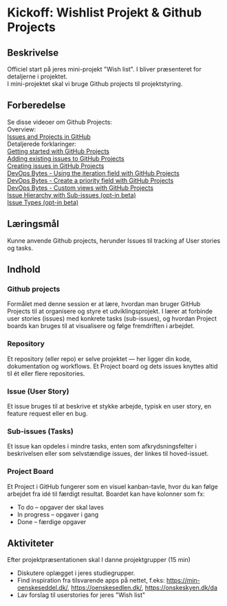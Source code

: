 # Kickoff: Wishlist Projekt & Github Projects

## Beskrivelse
Officiel start på jeres mini-projekt "Wish list".
I bliver præsenteret for detaljerne i projektet.  
I mini-projektet skal vi bruge Github projects til projektstyring. 
## Forberedelse  
Se disse videoer om Github Projects:  
Overview:  
[Issues and Projects in GitHub](https://www.youtube.com/watch?v=fFrq28RY1SQ)  
Detaljerede forklaringer:  
[Getting started with GitHub Projects](https://www.youtube.com/watch?v=lzpcyYIbHqE&list=PLiO7XHcmTsldZR93nkTFmmWbCEVF_8F5H&index=1)  
[Adding existing issues to GitHub Projects](https://www.youtube.com/watch?v=Wym76EjWKZw&list=PLiO7XHcmTsldZR93nkTFmmWbCEVF_8F5H&index=2)  
[Creating issues in GitHub Projects](https://www.youtube.com/watch?v=-xM2MT0Nv8k&list=PLiO7XHcmTsldZR93nkTFmmWbCEVF_8F5H&index=3)  
[DevOps Bytes - Using the iteration field with GitHub Projects](https://www.youtube.com/watch?v=iFrJs8abTWg&list=PLiO7XHcmTsldZR93nkTFmmWbCEVF_8F5H&index=4)  
[DevOps Bytes - Create a priority field with GitHub Projects](https://www.youtube.com/watch?v=ZzXsmsfdJKM&list=PLiO7XHcmTsldZR93nkTFmmWbCEVF_8F5H&index=5)  
[DevOps Bytes - Custom views with GitHub Projects](https://www.youtube.com/watch?v=28Hr5zxsPl8&list=PLiO7XHcmTsldZR93nkTFmmWbCEVF_8F5H&index=6)  
[Issue Hierarchy with Sub-issues (opt-in beta)](https://www.youtube.com/watch?v=F42FN6cZmA4&list=PLiO7XHcmTsldZR93nkTFmmWbCEVF_8F5H&index=8)  
[Issue Types (opt-in beta)](https://www.youtube.com/watch?v=2wVmcuCC1is&list=PLiO7XHcmTsldZR93nkTFmmWbCEVF_8F5H&index=9)  


## Læringsmål
Kunne anvende Github projects, herunder Issues til tracking af User stories og tasks.

## Indhold

### Github projects
Formålet med denne session er at lære, hvordan man bruger GitHub Projects til at organisere og styre et udviklingsprojekt.
I lærer at forbinde user stories (issues) med konkrete tasks (sub-issues), og hvordan Project boards kan bruges til at visualisere og følge fremdriften i arbejdet.  

### Repository
Et repository (eller repo) er selve projektet — her ligger din kode, dokumentation og workflows.
Et Project board og dets issues knyttes altid til ét eller flere repositories.  
### Issue (User Story)
Et issue bruges til at beskrive et stykke arbejde, typisk en user story, en feature request eller en bug.  
### Sub-issues (Tasks)
Et issue kan opdeles i mindre tasks, enten som afkrydsningsfelter i beskrivelsen eller som selvstændige issues, der linkes til hoved-issuet.  
### Project Board
Et Project i GitHub fungerer som en visuel kanban-tavle, hvor du kan følge arbejdet fra idé til færdigt resultat.
Boardet kan have kolonner som fx:
- To do – opgaver der skal laves
- In progress – opgaver i gang
- Done – færdige opgaver

## Aktiviteter
Efter projektpræsentationen skal I danne projektgrupper (15 min)
- Diskutere oplægget i jeres studiegrupper.
- Find inspiration fra tilsvarende apps på nettet, f.eks: https://min-oenskeseddel.dk/, https://oenskesedlen.dk/, https://onskeskyen.dk/da
- Lav forslag til userstories for jeres "Wish list"
